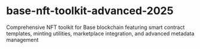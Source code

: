 # base-nft-toolkit-advanced-2025
Comprehensive NFT toolkit for Base blockchain featuring smart contract templates, minting utilities, marketplace integration, and advanced metadata management
